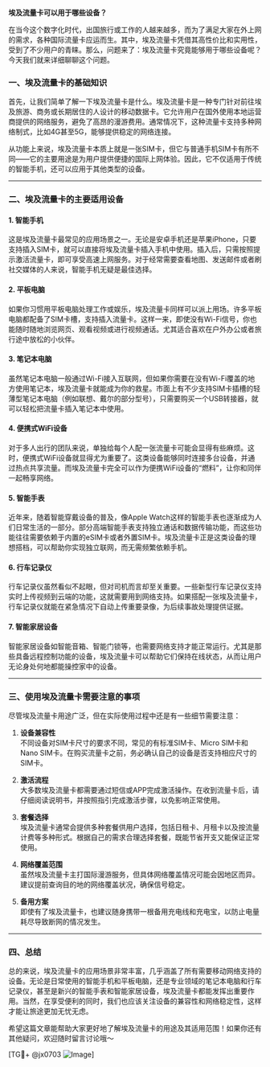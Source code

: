 **埃及流量卡可以用于哪些设备？**

在当今这个数字化时代，出国旅行或工作的人越来越多，而为了满足大家在外上网的需求，各种国际流量卡应运而生。其中，埃及流量卡凭借其高性价比和实用性，受到了不少用户的青睐。那么，问题来了：埃及流量卡究竟能够用于哪些设备呢？今天我们就来详细聊聊这个问题。

### 一、埃及流量卡的基础知识

首先，让我们简单了解一下埃及流量卡是什么。埃及流量卡是一种专门针对前往埃及旅游、商务或长期居住的人设计的移动数据卡。它允许用户在国外使用本地运营商提供的网络服务，避免了高昂的漫游费用。通常情况下，这种流量卡支持多种网络制式，比如4G甚至5G，能够提供稳定的网络连接。

从功能上来说，埃及流量卡本质上就是一张SIM卡，但它与普通手机SIM卡有所不同——它的主要用途是为用户提供便捷的国际上网体验。因此，它不仅适用于传统的智能手机，还可以应用于其他类型的设备。

---

### 二、埃及流量卡的主要适用设备

#### 1. **智能手机**
这是埃及流量卡最常见的应用场景之一。无论是安卓手机还是苹果iPhone，只要支持插入SIM卡，就可以直接将埃及流量卡插入手机中使用。插入后，只需按照提示激活流量卡，即可享受高速上网服务。对于经常需要查看地图、发送邮件或者刷社交媒体的人来说，智能手机无疑是最佳选择。

#### 2. **平板电脑**
如果你习惯用平板电脑处理工作或娱乐，埃及流量卡同样可以派上用场。许多平板电脑都配备了SIM卡槽，支持插入流量卡。这样一来，即使没有Wi-Fi信号，你也能随时随地浏览网页、观看视频或进行视频通话。尤其适合喜欢在户外办公或者旅行途中放松的小伙伴。

#### 3. **笔记本电脑**
虽然笔记本电脑一般通过Wi-Fi接入互联网，但如果你需要在没有Wi-Fi覆盖的地方使用笔记本，埃及流量卡就能成为你的救星。市面上有不少支持SIM卡插槽的轻薄型笔记本电脑（例如联想、戴尔的部分型号），只需要购买一个USB转接器，就可以轻松把流量卡插入笔记本中使用。

#### 4. **便携式WiFi设备**
对于多人出行的团队来说，单独给每个人配一张流量卡可能会显得有些麻烦。这时，便携式WiFi设备就显得尤为重要了。这类设备能够同时连接多台设备，并通过热点共享流量。而埃及流量卡完全可以作为便携WiFi设备的“燃料”，让你和同伴一起畅享网络。

#### 5. **智能手表**
近年来，随着智能穿戴设备的普及，像Apple Watch这样的智能手表也逐渐成为人们日常生活的一部分。部分高端智能手表支持独立通话和数据传输功能，而这些功能往往需要依赖于内置的eSIM卡或者外置SIM卡。埃及流量卡正是这类设备的理想搭档，可以帮助你实现独立联网，而无需频繁依赖手机。

#### 6. **行车记录仪**
行车记录仪虽然看似不起眼，但对司机而言却至关重要。一些新型行车记录仪支持实时上传视频到云端的功能，这就需要用到网络支持。如果搭配一张埃及流量卡，行车记录仪就能在紧急情况下自动上传重要录像，为后续事故处理提供证据。

#### 7. **智能家居设备**
智能家居设备如智能音箱、智能门锁等，也需要网络支持才能正常运行。尤其是那些具备远程控制功能的设备，埃及流量卡可以帮助它们保持在线状态，从而让用户无论身处何地都能操控家中的设备。

---

### 三、使用埃及流量卡需要注意的事项

尽管埃及流量卡用途广泛，但在实际使用过程中还是有一些细节需要注意：

1. **设备兼容性**  
   不同设备对SIM卡尺寸的要求不同，常见的有标准SIM卡、Micro SIM卡和Nano SIM卡。在购买流量卡之前，务必确认自己的设备是否支持相应尺寸的SIM卡。

2. **激活流程**  
   大多数埃及流量卡都需要通过短信或APP完成激活操作。在收到流量卡后，请仔细阅读说明书，并按照指引完成激活步骤，以免影响正常使用。

3. **套餐选择**  
   埃及流量卡通常会提供多种套餐供用户选择，包括日租卡、月租卡以及按流量计费等多种形式。根据自己的需求合理选择套餐，既能节省开支又能保证正常使用。

4. **网络覆盖范围**  
   虽然埃及流量卡主打国际漫游服务，但具体网络覆盖情况可能会因地区而异。建议提前查询目的地的网络覆盖状况，确保信号稳定。

5. **备用方案**  
   即使有了埃及流量卡，也建议随身携带一根备用充电线和充电宝，以防止电量耗尽导致断网的情况发生。

---

### 四、总结

总的来说，埃及流量卡的应用场景非常丰富，几乎涵盖了所有需要移动网络支持的设备。无论是日常使用的智能手机和平板电脑，还是专业领域的笔记本电脑和行车记录仪，甚至是新兴的智能手表和智能家居设备，埃及流量卡都能发挥出重要作用。当然，在享受便利的同时，我们也应该关注设备的兼容性和网络稳定性，这样才能让旅途更加无忧无虑。

希望这篇文章能帮助大家更好地了解埃及流量卡的用途及其适用范围！如果你还有其他疑问，欢迎随时留言讨论哦～ 

[TG💪+ @jx0703 ![Image](https://github.com/user-attachments/assets/dbca1d08-cadb-493c-b0ec-ad6f7a83f270)]